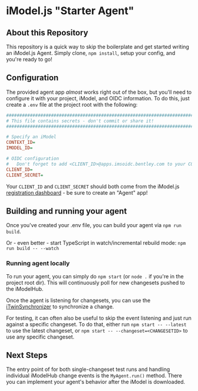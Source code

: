 # iModel.js "Starter Agent"

## About this Repository

This repository is a quick way to skip the boilerplate and get started writing an iModel.js Agent.
Simply clone, `npm install`, setup your config, and you're ready to go!

## Configuration

The provided agent app _almost_ works right out of the box, but you'll need to configure it with your project, iModel, and OIDC information.
To do this, just create a `.env` file at the project root with the following:

```ini
###############################################################################
# This file contains secrets - don't commit or share it!
###############################################################################

# Specify an iModel
CONTEXT_ID=
IMODEL_ID=

# OIDC configuration
#   Don't forget to add <CLIENT_ID>@apps.imsoidc.bentley.com to your CONNECT project too!
CLIENT_ID=
CLIENT_SECRET=
```

Your `CLIENT_ID` and `CLIENT_SECRET` should both come from the iModel.js [registration dashboard](https://www.imodeljs.org/getting-started/registration-dashboard/) - be sure to create an "Agent" app!

## Building and running your agent

Once you've created your .env file, you can build your agent via `npm run build`.

Or - even better - start TypeScript in watch/incremental rebuild mode: `npm run build -- --watch`

### Running agent locally

To run your agent, you can simply do `npm start` (or `node .` if you're in the project root dir).  This will continuously poll for new changesets pushed to the iModelHub.

Once the agent is listening for changesets, you can use the [iTwinSynchronizer](https://www.bentley.com/en/products/product-line/digital-twins/itwin-synchronizer) to synchronize a change.

For testing, it can often also be useful to skip the event listening and just run against a specific changeset.  To do that, either run `npm start -- --latest` to use the latest changeset, or `npm start -- --changeset=<CHANGESETID>` to use any specific changeset.

## Next Steps

The entry point of for both single-changeset test runs and handling individual iModelHub change events is the `MyAgent.run()` method. There you can implement your agent's behavior after the iModel is downloaded.
